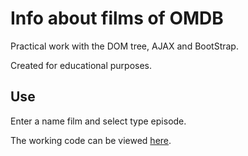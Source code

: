 # Info about films of OMDB

Practical work with the DOM tree, AJAX and BootStrap.

Created for educational purposes.

## Use

Enter a name film and select type episode.


The working code can be viewed [here](https://armer7.github.io/filminfo/).
